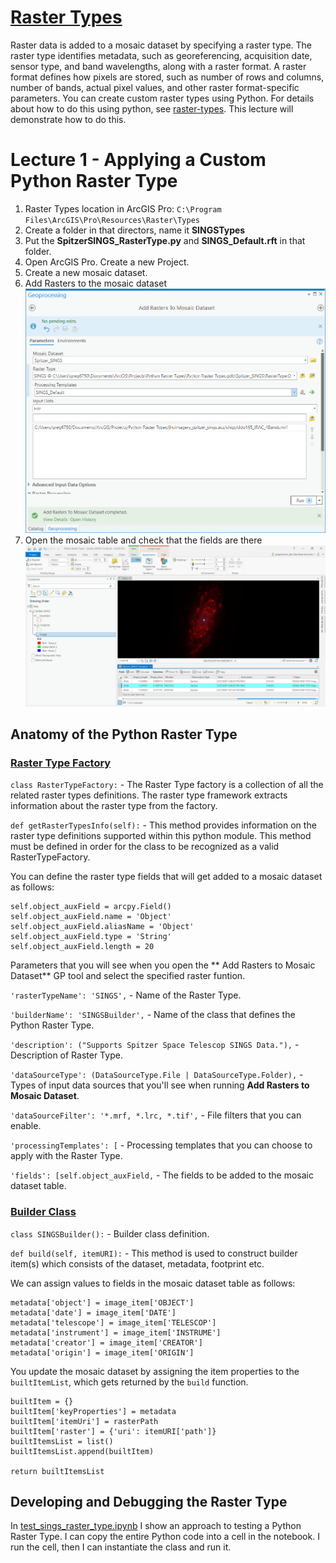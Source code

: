 # [Raster Types](https://desktop.arcgis.com/en/arcmap/10.3/manage-data/raster-and-images/what-is-a-raster-type.htm)
Raster data is added to a mosaic dataset by specifying a raster type. The raster type identifies metadata, such as georeferencing, acquisition date, sensor type, and band wavelengths, along with a raster format. A raster format defines how pixels are stored, such as number of rows and columns, number of bands, actual pixel values, and other raster format-specific parameters. 
You can create custom raster types using Python. For details about how to do this using python, see [raster-types](https://github.com/Esri/raster-types/wiki). This lecture will demonstrate how to do this.

# Lecture 1 - Applying a Custom Python Raster Type
1. Raster Types location in ArcGIS Pro: ```C:\Program Files\ArcGIS\Pro\Resources\Raster\Types```
2. Create a folder in that directors, name it **SINGSTypes**
3. Put the **SpitzerSINGS_RasterType.py** and **SINGS_Default.rft** in that folder.
4. Open ArcGIS Pro. Create a new Project.
5. Create a new mosaic dataset.
6. Add Rasters to the mosaic dataset
![](https://github.com/gbrunner/developing-with-imagery/blob/master/Supplemental/RasterTypes/SINGS_RasterType.png?raw=true)
7. Open the mosaic table and check that the fields are there
![](https://github.com/gbrunner/developing-with-imagery/blob/master/Supplemental/RasterTypes/SINGS_Mosaic.png?raw=true)

## Anatomy of the Python Raster Type

### [Raster Type Factory](https://github.com/Esri/raster-types/wiki/RasterTypeFactory-API)

```class RasterTypeFactory:``` - The Raster Type factory is a collection of all the related raster types definitions. The raster type framework extracts information about the raster type from the factory.

```def getRasterTypesInfo(self):``` - This method provides information on the raster type definitions supported within this python module. This method must be defined in order for the class to be recognized as a valid RasterTypeFactory.

You can define the raster type fields that will get added to a mosaic dataset as follows:
```
self.object_auxField = arcpy.Field()
self.object_auxField.name = 'Object'
self.object_auxField.aliasName = 'Object'
self.object_auxField.type = 'String'
self.object_auxField.length = 20
```

Parameters that you will see when you open the ** Add Rasters to Mosaic Dataset** GP tool and select the specified raster funtion.

```'rasterTypeName': 'SINGS',``` - Name of the Raster Type.

```'builderName': 'SINGSBuilder',``` - Name of the class that defines the Python Raster Type.

```'description': ("Supports Spitzer Space Telescop SINGS Data."),``` - Description of Raster Type.

```'dataSourceType': (DataSourceType.File | DataSourceType.Folder),``` - Types of input data sources that you'll see when running **Add Rasters to Mosaic Dataset**.

```'dataSourceFilter': '*.mrf, *.lrc, *.tif',``` - File filters that you can enable.

```'processingTemplates': [``` - Processing templates that you can choose to apply with the Raster Type.

```'fields': [self.object_auxField,``` - The fields to be added to the mosaic dataset table.

### [Builder Class](https://github.com/Esri/raster-types/wiki/Builder-API)

```class SINGSBuilder():``` - Builder class definition.

```def build(self, itemURI):``` - This method is used to construct builder item(s) which consists of the dataset, metadata, footprint etc.

We can assign values to fields in the mosaic dataset table as follows:
```
metadata['object'] = image_item['OBJECT']
metadata['date'] = image_item['DATE']
metadata['telescope'] = image_item['TELESCOP']
metadata['instrument'] = image_item['INSTRUME']
metadata['creator'] = image_item['CREATOR']
metadata['origin'] = image_item['ORIGIN']
```

You update the mosaic dataset by assigning the item properties to the ```builtItemList```, which gets returned by the ```build``` function.

```
builtItem = {}
builtItem['keyProperties'] = metadata
builtItem['itemUri'] = rasterPath
builtItem['raster'] = {'uri': itemURI['path']}
builtItemsList = list()
builtItemsList.append(builtItem)

return builtItemsList
```

## Developing and Debugging the Raster Type
In [test_sings_raster_type.ipynb](https://github.com/gbrunner/developing-with-imagery/blob/master/Supplemental/RasterTypes/test_sings_raster_type.ipynb) I show an approach to testing a Python Raster Type. I can copy the entire Python code into a cell in the notebook. I run the cell, then I can instantiate the class and run it.
